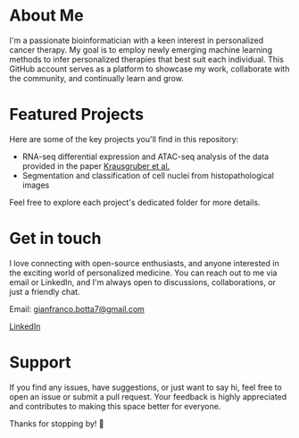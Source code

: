 # About Me
I'm a passionate bioinformatician with a keen interest in personalized cancer therapy. My goal is to employ newly emerging machine learning methods to infer personalized therapies that best suit each individual. This GitHub account serves as a platform to showcase my work, collaborate with the community, and continually learn and grow.

# Featured Projects
Here are some of the key projects you'll find in this repository:

* RNA-seq differential expression and ATAC-seq analysis of the data provided in the paper [Krausgruber et al.](https://www.nature.com/articles/s41586-020-2424-4)
* Segmentation and classification of cell nuclei from histopathological images

Feel free to explore each project's dedicated folder for more details.

# Get in touch
I love connecting with open-source enthusiasts, and anyone interested in the exciting world of personalized medicine. You can reach out to me via email or LinkedIn, and I'm always open to discussions, collaborations, or just a friendly chat.

Email: gianfranco.botta7@gmail.com

[LinkedIn](www.linkedin.com/in/gianfrancobotta)

# Support
If you find any issues, have suggestions, or just want to say hi, feel free to open an issue or submit a pull request. Your feedback is highly appreciated and contributes to making this space better for everyone.

Thanks for stopping by! 🚀

